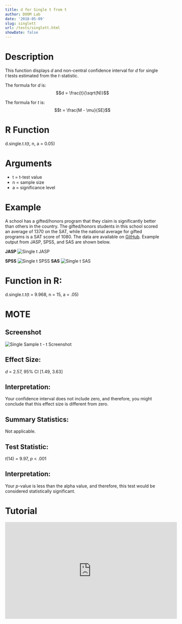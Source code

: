 ```yaml
---
title: d for Single t from t
author: DOOM Lab
date: '2018-05-09'
slug: singlett
url: /tests/singlett.html
showDate: false
---
```


<script src="//yihui.name/js/math-code.js"></script>
<script async
src="//cdn.bootcss.com/mathjax/2.7.1/MathJax.js?config=TeX-MML-AM_CHTML">
</script>

# Description   

This function displays *d* and non-central confidence interval for *d* for single *t* tests estimated from the *t*-statistic.

The formula for *d* is: $$d = \frac{t}{\sqrt(N)}$$
 
The formula for *t* is: $$t = \frac{M - \mu}{SE}$$

# R Function

d.single.t.t(t, n, a = 0.05)

# Arguments 

+ t = t-test value
+ n = sample size
+ a = significance level 

# Example  

A school has a gifted/honors program that they claim is significantly better than others in the country. The gifted/honors students in this school scored an average of 1370 on the SAT, while the national average for gifted programs is a SAT score of 1080. The data are available on [GitHub](https://github.com/doomlab/shiny-server/tree/master/MOTE/examples). Example output from JASP, SPSS, and SAS are shown below.

**JASP**
![Single t JASP](https://raw.githubusercontent.com/doomlab/shiny-server/master/MOTE/examples/single%20t%20JASP.png)

**SPSS**
![Single t SPSS](https://raw.githubusercontent.com/doomlab/shiny-server/master/MOTE/examples/single%20t%20SPSS.png)
**SAS**
![Single t SAS](https://raw.githubusercontent.com/doomlab/shiny-server/master/MOTE/examples/single%20t%20SAS.PNG)
 
# Function in R: 

d.single.t.t(t = 9.968, n = 15, a = .05)

# MOTE

## Screenshot

![Single Sample t - t Screenshot](../images/singlesamplet.jpg)

## Effect Size:

*d* = 2.57, 95% CI [1.49, 3.63]

## Interpretation: 

Your confidence interval does not include zero, and therefore, you might conclude that this effect size is different from zero.

## Summary Statistics: 

Not applicable.

## Test Statistic: 

*t*(14) = 9.97, *p* < .001

## Interpretation: 

Your *p*-value is less than the alpha value, and therefore, this test would be considered statistically significant.

# Tutorial

<iframe width="560" height="315" src="https://www.youtube.com/embed/z2OnOk4_w3E" frameborder="0" allow="autoplay; encrypted-media" allowfullscreen></iframe>

